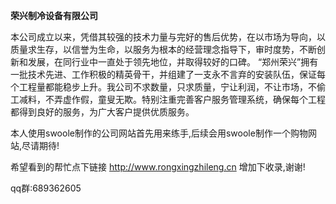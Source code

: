 **荣兴制冷设备有限公司**


本公司成立以来，凭借其较强的技术力量与完好的售后优势，在以市场为导向，以质量求生存，以信誉为生命，以服务为根本的经营理念指导下，审时度势，不断创新和发展，在同行业中一直处于领先地位，并取得较好的口碑。 “郑州荣兴”拥有一批技术先进、工作积极的精英骨干，并组建了一支永不言弃的安装队伍，保证每个工程量都能稳步上升。我公司不求数量，只求质量，宁让利润，不让市场，不偷工减料，不弄虚作假，童叟无欺。特别注重完善客户服务管理系统，确保每个工程都得到良好的服务，为广大客户提供优质服务。

本人使用swoole制作的公司网站首先用来练手,后续会用swoole制作一个购物网站,尽请期待!

希望看到的帮忙点下链接 http://www.rongxingzhileng.cn 增加下收录,谢谢!

qq群:689362605